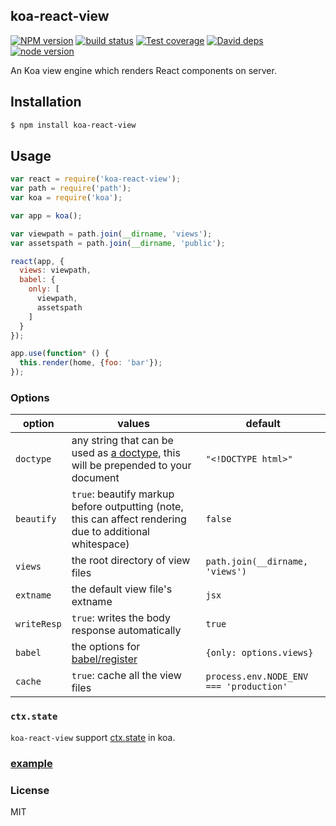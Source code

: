 koa-react-view
---------------

[![NPM version][npm-image]][npm-url]
[![build status][travis-image]][travis-url]
[![Test coverage][coveralls-image]][coveralls-url]
[![David deps][david-image]][david-url]
[![node version][node-image]][node-url]

[npm-image]: https://img.shields.io/npm/v/koa-react-view.svg?style=flat-square
[npm-url]: https://npmjs.org/package/koa-react-view
[travis-image]: https://img.shields.io/travis/koajs/react-view.svg?style=flat-square
[travis-url]: https://travis-ci.org/koajs/react-view
[coveralls-image]: https://img.shields.io/coveralls/koajs/react-view.svg?style=flat-square
[coveralls-url]: https://coveralls.io/r/koajs/react-view?branch=master
[david-image]: https://img.shields.io/david/koajs/react-view.svg?style=flat-square
[david-url]: https://david-dm.org/koajs/react-view
[node-image]: https://img.shields.io/badge/node.js-%3E=_0.12-green.svg?style=flat-square
[node-url]: http://nodejs.org/download/

An Koa view engine which renders React components on server.

## Installation

```bash
$ npm install koa-react-view
```

## Usage

```js
var react = require('koa-react-view');
var path = require('path');
var koa = require('koa');

var app = koa();

var viewpath = path.join(__dirname, 'views');
var assetspath = path.join(__dirname, 'public');

react(app, {
  views: viewpath,
  babel: {
    only: [
      viewpath,
      assetspath
    ]
  }
});

app.use(function* () {
  this.render(home, {foo: 'bar'});
});

```

### Options

option | values | default
-------|--------|--------
`doctype` | any string that can be used as [a doctype](http://en.wikipedia.org/wiki/Document_type_declaration), this will be prepended to your document | `"<!DOCTYPE html>"`
`beautify` | `true`: beautify markup before outputting (note, this can affect rendering due to additional whitespace) | `false`
`views` | the root directory of view files | `path.join(__dirname, 'views')`
`extname` | the default view file's extname | `jsx`
`writeResp` | `true`: writes the body response automatically | `true`
`babel` | the options for [babel/register](https://babeljs.io/docs/usage/require/) | `{only: options.views}`
`cache` | `true`: cache all the view files | `process.env.NODE_ENV === 'production'`

### `ctx.state`

`koa-react-view` support [ctx.state](https://github.com/koajs/koa/blob/master/docs/api/context.md#ctxstate) in koa.

### [example](example)

### License

MIT
